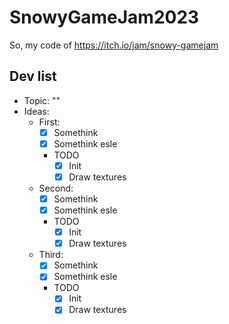 # SnowyGameJam2023
So, my code of https://itch.io/jam/snowy-gamejam

## Dev list
- Topic: ""
- Ideas:
  - First:
    - [x] Somethink
    - [x] Somethink esle
    - TODO
      - [x] Init
      - [x] Draw textures

  - Second:
    - [x] Somethink
    - [x] Somethink esle
    - TODO
      - [x] Init
      - [x] Draw textures

  - Third:
    - [x] Somethink
    - [x] Somethink esle
    - TODO
      - [x] Init
      - [x] Draw textures
